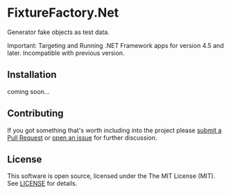 # FixtureFactory.Net

Generator fake objects as test data.

Important: Targeting and Running .NET Framework apps for version 4.5 and later. Incompatible with previous version.

## Installation
coming soon...

## Contributing

If you got something that's worth including into the project please [submit a Pull Request](https://github.com/martinusso/fixturefactory.net/pulls) or [open an issue](https://github.com/martinusso/fixturefactory.net/issues) for further discussion.

## License

This software is open source, licensed under the The MIT License (MIT). See [LICENSE](https://github.com/martinusso/fixturefactory.net/blob/master/LICENSE) for details.
